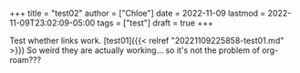 +++
title = "test02"
author = ["Chloe"]
date = 2022-11-09
lastmod = 2022-11-09T23:02:09-05:00
tags = ["test"]
draft = true
+++

Test whether links work.
[test01]({{< relref "20221109225858-test01.md" >}})
So weird they are actually working...
so it's not the problem of org-roam???
